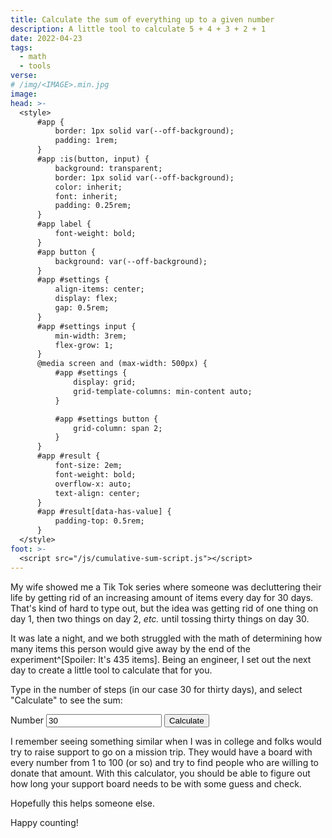 ```yaml
---
title: Calculate the sum of everything up to a given number
description: A little tool to calculate 5 + 4 + 3 + 2 + 1
date: 2022-04-23
tags:
  - math
  - tools
verse:
# /img/<IMAGE>.min.jpg
image:
head: >-
  <style>
      #app {
          border: 1px solid var(--off-background);
          padding: 1rem;
      }
      #app :is(button, input) {
          background: transparent;
          border: 1px solid var(--off-background);
          color: inherit;
          font: inherit;
          padding: 0.25rem;
      }
      #app label {
          font-weight: bold;
      }
      #app button {
          background: var(--off-background);
      }
      #app #settings {
          align-items: center;
          display: flex;
          gap: 0.5rem;
      }
      #app #settings input {
          min-width: 3rem;
          flex-grow: 1;
      }
      @media screen and (max-width: 500px) {
          #app #settings {
              display: grid;
              grid-template-columns: min-content auto;
          }

          #app #settings button {
              grid-column: span 2;
          }
      }
      #app #result {
          font-size: 2em;
          font-weight: bold;
          overflow-x: auto;
          text-align: center;
      }
      #app #result[data-has-value] {
          padding-top: 0.5rem;
      }
  </style>
foot: >-
  <script src="/js/cumulative-sum-script.js"></script>
---
```


My wife showed me a Tik Tok series where someone was decluttering their life by getting rid of an increasing amount of items every day for 30 days. That's kind of hard to type out, but the idea was getting rid of one thing on day 1, then two things on day 2, _etc._ until tossing thirty things on day 30.

It was late a night, and we both struggled with the math of determining how many items this person would give away by the end of the experiment^[Spoiler: It's 435 items]. Being an engineer, I set out the next day to create a little tool to calculate that for you.

Type in the number of steps (in our case 30 for thirty days), and select "Calculate" to see the sum:

<div id="app">
<form id="settings">
    <label for="x">Number</label>
    <input id="x" min="1" name="x" type="number" value="30"/>
    <button>Calculate</button>
</form>
<div aria-live="polite" id="result"></div>
</div>

I remember seeing something similar when I was in college and folks would try to raise support to go on a mission trip. They would have a board with every number from 1 to 100 (or so) and try to find people who are willing to donate that amount. With this calculator, you should be able to figure out how long your support board needs to be with some guess and check.

Hopefully this helps someone else.

Happy counting!
